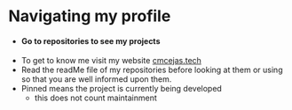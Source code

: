 # Navigating my profile
- #### Go to repositories to see my projects
- To get to know me visit my website [cmcejas.tech](cmcejas.tech)
- Read the readMe file of my repositories before looking at them or using so that you are well informed upon them.
- Pinned means the project is currently being developed
  - this does not count maintainment
